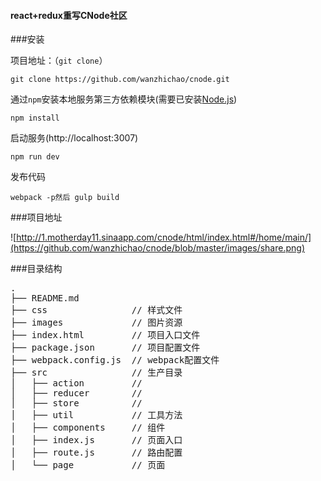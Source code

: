 #### react+redux重写CNode社区



###安装

项目地址：（`git clone`）

```shell
git clone https://github.com/wanzhichao/cnode.git
```

通过`npm`安装本地服务第三方依赖模块(需要已安装[Node.js](https://nodejs.org/))

```
npm install
```

启动服务(http://localhost:3007)

```
npm run dev
```

发布代码
```
webpack -p然后 gulp build
```

###项目地址

   ![http://1.motherday11.sinaapp.com/cnode/html/index.html#/home/main/](https://github.com/wanzhichao/cnode/blob/master/images/share.png)

###目录结构
<pre>
.
├── README.md
├── css                // 样式文件
├── images             // 图片资源
├── index.html         // 项目入口文件
├── package.json       // 项目配置文件
├── webpack.config.js  // webpack配置文件
├── src                // 生产目录
│   ├── action         //
│   ├── reducer        //
│   ├── store          //
│   ├── util           // 工具方法
│   ├── components     // 组件
│   ├── index.js       // 页面入口
│   ├── route.js       // 路由配置
│   └── page           // 页面
</pre>
